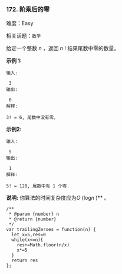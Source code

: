 ### 172. 阶乘后的零

难度：Easy

相关话题：`数学`

给定一个整数 *n* ，返回 *n* ! 结果尾数中零的数量。



**示例 1:** 



```
输入:

 3
输出:

 0
解释:

3! = 6, 尾数中没有零。
```


**示例2:** 



```
输入:

 5
输出:

 1
解释:

5! = 120, 尾数中有 1 个零.
```


**说明:** 你算法的时间复杂度应为*O* (log*n* )** 。


```
/**
 * @param {number} n
 * @return {number}
 */
var trailingZeroes = function(n) {
  let x=5,res=0
  while(x<=n){
    res+=Math.floor(n/x)
    x*=5
  }
  return res
};
```

